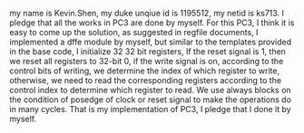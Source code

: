 my name is Kevin.Shen, my duke unqiue id is 1195512, my netid is ks713. I pledge that all the works in PC3 are done by myself.
For this PC3, I think it is easy to come up the solution, as suggested in regfile documents, I implemented a dffe module by myself, but similar to the templates provided in the base code, I initialize 32 32 bit registers, If the reset signal is 1, then we reset all registers to 32-bit 0, if the write signal is on, according to the control bits of writing, we determine the index of which register to write, otherwise, we need to read the corresponding registers according to the control index to determine which register to read. We use always blocks on the condition of posedge of clock or reset signal to make the operations do in many cycles. That is my implementation of PC3, I pledge that I done it by myself.

